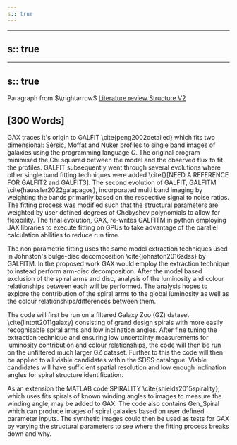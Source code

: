 ```yaml
---
s:: true
---
```

---
s:: true
---
---
s:: true
---
Paragraph from $\\rightarrow$ [Literature review Structure V2](./Literature%20review%20Structure%20V2.md)

## [300 Words]


GAX traces it's origin to GALFIT \\cite{peng2002detailed} which fits two dimensional: Sérsic, Moffat and Nuker profiles to single band images of galaxies using the programming language $C$. The original program minimised the Chi squared between the model and the observed flux to fit the profiles. GALFIT subsequently went through several evolutions where other single band fitting techniques were added \\cite{}[NEED A REFERENCE FOR GALFIT2 and GALFIT3]. The second evolution of GALFIT, GALFITM \\cite{haussler2022galapagos}, incorporated multi band imaging by weighting the bands primarily based on the respective signal to noise ratios. The fitting process was modified such that the structural parameters are weighted by user defined degrees of Chebyshev polynomials to allow for flexibility. The final evolution, GAX, re-writes GALFITM in python employing JAX libraries to execute fitting on GPUs to take advantage of the parallel calculation abilities to reduce run time.

The non parametric fitting uses the same model extraction techniques used in Johnston's bulge-disc decomposition \\cite{johnston2016sdss} by GALFITM. In the proposed work GAX would employ the extraction technique to instead perform arm-disc decomposition. After the model based exclusion of the spiral arms and disc, analysis of the luminosity and colour relationships between each will be performed. The analysis hopes to explore the contribution of the spiral arms to the global luminosity as well as the colour relationships/differences between them.

The code will first be run on a filtered Galaxy Zoo (GZ) dataset \\cite{lintott2011galaxy} consisting of grand design spirals with more easily recognisable spiral arms and low inclination angles. After fine tuning the extraction technique and ensuring low uncertainty measurements for luminosity contribution and colour relationships, the code will then be run on the unfiltered much larger GZ dataset. Further to this the code will then be applied to all viable candidates within the SDSS catalogue. Viable candidates will have sufficient spatial resolution and low enough inclination angles for spiral structure identification. 

As an extension the MATLAB code SPIRALITY \\cite{shields2015spirality}, which uses fits spirals of known winding angles to images to measure the winding angle, may be added to GAX. The code also contains Gen_Spiral which can produce images of spiral galaxies based on user defined parameter inputs. The synthetic images could then be used as tests for GAX by varying the structural parameters to see where the fitting process breaks down and why.